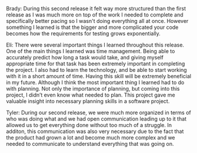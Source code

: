 Brady: During this second release it felt way more structured than the first release as I was much more on top of the work I needed to complete and specifically better pacing so I wasn't doing everything all at once. However something I learned is that the bigger and more complicated your code becomes how the requirements for testing grows exponentially.

Eli: There were several important things I learned throughout this release. One of the main things I learned was time management. Being able to accurately predict how long a task would take, and giving myself appropriate time for that task has been extremely important in completing the project. I also had to learn the technology, and be able to start working with it in a short amount of time. Having this skill will be extremely beneficial in my future. Although I think the most important thing I learned had to do with planning. Not only the importance of planning, but coming into this project, I didn’t even know what needed to plan. This project gave me valuable insight into necessary planning skills in a software project. 

Tyler: During our second release, we were much more organized in terms of who was doing what and we had open communication leading up to it that allowed us to get everything done without too much of a struggle. In additon, this communication was also very necessary due to the fact that the product had grown a lot and become much more complex and we needed to communicate to understand everything that was going on.
